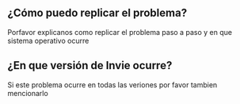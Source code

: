 ## ¿Cómo puedo replicar el problema?
Porfavor explicanos como replicar el problema paso a paso y en que sistema operativo ocurre
## ¿En que versión de Invie ocurre?
Si este problema ocurre en todas las veriones por favor tambien mencionarlo 

